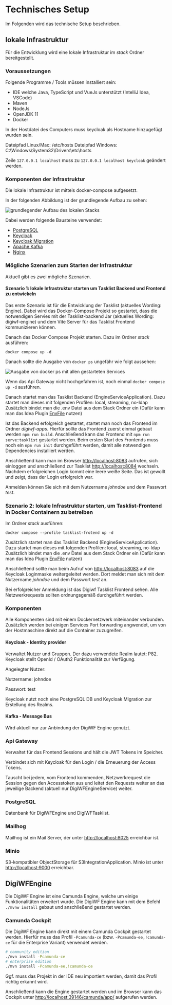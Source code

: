 # Technisches Setup

Im Folgenden wird das technische Setup beschrieben.

## lokale Infrastruktur

Für die Entwicklung wird eine lokale Infrastruktur im _stack_ Ordner bereitgestellt.

### Voraussetzungen

Folgende Programme / Tools müssen installiert sein:

* IDE welche Java, TypeScript und VueJs unterstützt (IntelliJ Idea, VSCode)
* Maven
* NodeJs
* OpenJDK 11
* Docker

In der Hostdatei des Computers muss keycloak als Hostname hinzugefügt wurden sein.

Dateipfad Linux/Mac: /etc/hosts
Dateipfad Windows: C:\Windows\System32\Drivers\etc\hosts

Zeile `127.0.0.1 localhost` muss zu `127.0.0.1 localhost keycloak` geändert werden.

### Komponenten der Infrastruktur

Die lokale Infrastruktur ist mittels docker-compose aufgesetzt.

In der folgenden Abbildung ist der grundlegende Aufbau zu sehen:

![grundlegender Aufbau des lokalen Stacks](~@source/images/platform/guides/technical-setup/docker-setup.png)

Dabei werden folgende Bausteine verwendet:

* [PostgreSQL](https://www.postgresql.org/)
* [Keycloak](https://www.keycloak.org/)
* [Keycloak Migration](https://github.com/mayope/keycloakmigration)
* [Apache Kafka](https://kafka.apache.org/)
* [Nginx](https://www.nginx.com/)

### Mögliche Szenarien zum Starten der Infrastruktur

Aktuell gibt es zwei mögliche Szenarien.

#### Szenario 1: lokale Infrastruktur starten um Tasklist Backend und Frontend zu entwickeln

Das erste Szenario ist für die Entwicklung der Tasklist (aktuelles Wording: Engine). Dabei wird das Docker-Compose
Projekt so gestartet, dass die notwendigen Servies mit der Tasklist-backend Jar (aktuelles Wording: digiwf-engine) und
dem Vite Server für das Tasklist Frontend kommunizieren können.

Danach das Docker Compose Projekt starten.
Dazu im Ordner _stack_ ausführen:

```docker compose up -d```

Danach sollte die Ausgabe von `docker ps` ungefähr wie folgt aussehen:

![Ausgabe von docker ps mit allen gestarteten Services](~@source/images/platform/guides/technical-setup/docker-ps-output.png)

Wenn das Api Gateway nicht hochgefahren ist, noch einmal `docker compose up -d` ausführen.

Danach startet man das Tasklist Backend (EngineServiceApplication).
Dazu startet man dieses mit folgenden Profilen: local, streaming, no-ldap
Zusätzlich bindet man die .env Datei aus dem Stack Ordner ein (Dafür kann man das Idea
Plugin [EnvFile](https://plugins.jetbrains.com/plugin/7861-envfile) nutzen)

Ist das Backend erfolgreich gestartet, startet man noch das Frontend im Ordner _digiwf-apps_.
Hierfür sollte das Frontend zuerst einmal gebaut werden `npm run build`.
Anschließend kann das Frontend mit `npm run serve:tasklist` gestartet werden.
Beim ersten Start des Frontends muss noch ein `npm run init` durchgeführt werden, damit alle notwendigen Dependencies installiert werden. 


Anschließend kann man im Browser [http://localhost:8083](http://localhost:8083) aufrufen, sich einloggen und
anschließend zur
Tasklist [http://localhost:8084](http://localhost:8083) wechseln.
Nachdem erfolgreichen Login kommt eine leere weiße Seite. Das ist gewollt und zeigt, dass der Login erfolgreich war.

Anmelden können Sie sich mit dem Nutzername _johndoe_ und dem Passwort _test_.

### Szenario 2: lokale Infrastruktur starten, um Tasklist-Frontend in Docker Containern zu betreiben

Im Ordner _stack_ ausführen:

```docker compose --profile tasklist-frotend up -d```

Zusätzlich startet man das Tasklist Backend (EngineServiceApplication).
Dazu startet man dieses mit folgenden Profilen: local, streaming, no-ldap
Zusätzlich bindet man die .env Datei aus dem Stack Ordner ein (Dafür kann man das Idea
Plugin [EnvFile](https://plugins.jetbrains.com/plugin/7861-envfile) nutzen)

Anschließend sollte man beim Aufruf von [http://localhost:8083](http://localhost:8083) auf die Keycloak Loginmaske
weitergeleitet werden.
Dort meldet man sich mit dem Nutzername _johndoe_ und dem Passwort _test_ an.

Bei erfolgreicher Anmeldung ist das Digiwf Tasklist Frontend sehen. Alle Netzwerkrequests sollten ordnungsgemäß
durchgeführt werden.

### Komponenten

Alle Komponenten sind mit einem Dockernetzwerk miteinander verbunden. Zusätzlich werden bei einigen Services Port
forwarding angwendet, um von der Hostmaschine direkt auf die Container zuzugreifen.

#### Keycloak - Identity provider

Verwaltet Nutzer und Gruppen.
Der dazu verwendete Realm lautet: P82.
Keycloak stellt OpenId / OAuth2 Funktionalität zur Verfügung.

Angelegter Nutzer:

Nutzername: johndoe

Passwort: test

Keycloak nutzt noch eine PostgreSQL DB und Keycloak Migration zur Erstellung des Realms.

#### Kafka - Message Bus

Wird aktuell nur zur Anbindung der DigiWF Engine genutzt.

### Api Gateway

Verwaltet für das Frontend Sessions und hält die JWT Tokens im Speicher.

Verbindet sich mit Keycloak für den Login / die Erneuerung der Access Tokens.

Tauscht bei jedem, vom Frontend kommenden, Netzwerkrequest die Session gegen den Accesstoken aus und leitet den Requests
weiter an das jeweilige Backend (aktuell nur DigiWFEngineService) weiter.

### PostgreSQL

Datenbank für DigiWFEngine und DigiWFTasklist.

### Mailhog

Mailhog ist ein Mail Server, der unter [http://localhost:8025](http://localhost:8025) erreichbar ist. 

### Minio

S3-kompatibler ObjectStorage für S3IntegrationApplication. Minio ist unter [http://localhost:9000](http://localhost:9000) erreichbar.

## DigiWFEngine

Die DigiWF Engine ist eine Camunda Engine, welche um einige Funktionalitäten erweitert wurde.
Die DigiWF Engine kann mit dem Befehl `./mvnw install` gebaut und anschließend gestartet werden.

### Camunda Cockpit

Die DigiWF Engine kann direkt mit einem Camunda Cockpit gestartet werden.
Hierfür muss das Profil `-Pcamunda-ce` (bzw. `-Pcamunda-ee,!camunda-ce` für die Enterprise Variant) verwendet werden.

```bash
# community edition
./mvn install -Pcamunda-ce
# enterprise edition
./mvn install -Pcamunda-ee,!camunda-ce
```

Ggf. muss das Projekt in der IDE neu importiert werden, damit das Profil richtig erkannt wird.

Anschließend kann die Engine gestartet werden und im Browser kann das Cockpit unter [http://localhost:39146/camunda/app/](http://localhost:39146/camunda/app/) aufgerufen werden.
